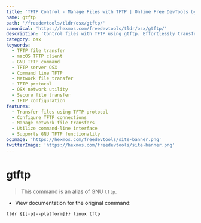 ```yaml
---
title: 'TFTP Control - Manage Files with TFTP | Online Free DevTools by Hexmos'
name: gtftp
path: '/freedevtools/tldr/osx/gtftp/'
canonical: 'https://hexmos.com/freedevtools/tldr/osx/gtftp/'
description: 'Control files with TFTP using gtftp. Effortlessly transfer files, configure connections, and manage network communications. Free online tool, no registration required.'
category: osx
keywords:
  - TFTP file transfer
  - macOS TFTP client
  - GNU TFTP command
  - TFTP server OSX
  - Command line TFTP
  - Network file transfer
  - TFTP protocol
  - OSX network utility
  - Secure file transfer
  - TFTP configuration
features:
  - Transfer files using TFTP protocol
  - Configure TFTP connections
  - Manage network file transfers
  - Utilize command-line interface
  - Supports GNU TFTP functionality
ogImage: 'https://hexmos.com/freedevtools/site-banner.png'
twitterImage: 'https://hexmos.com/freedevtools/site-banner.png'
---
```


# gtftp

> This command is an alias of GNU `tftp`.

- View documentation for the original command:

`tldr {{[-p|--platform]}} linux tftp`

